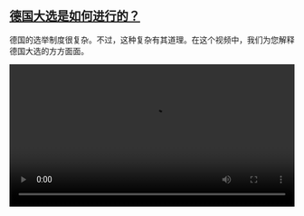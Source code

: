 <!--1630936024000-->
[德国大选是如何进行的？](https://www.dw.com/zh/%E5%BE%B7%E5%9B%BD%E5%A4%A7%E9%80%89%E6%98%AF%E5%A6%82%E4%BD%95%E8%BF%9B%E8%A1%8C%E7%9A%84%EF%BC%9F/a-59099495)
------

<p>德国的选举制度很复杂。不过，这种复杂有其道理。在这个视频中，我们为您解释德国大选的方方面面。 </small></p><video src="https://tvdownloaddw-a.akamaihd.net/dwtv_video/flv/vdt_zh/2021/bchi210906_001_38ff8german-election_sd_sor.mp4" controls style="width:100%"></video>
